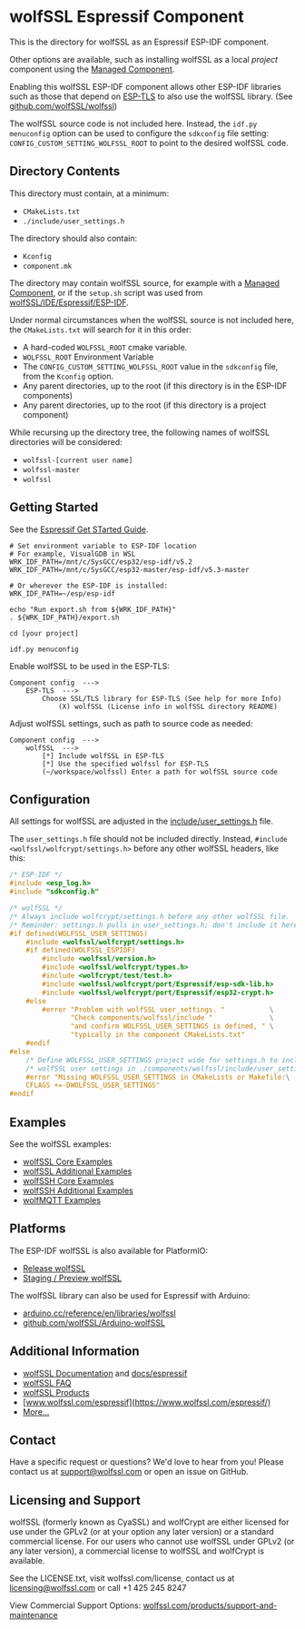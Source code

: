 # wolfSSL Espressif Component

This is the directory for wolfSSL as an Espressif ESP-IDF component.

Other options are available, such as installing wolfSSL as a local _project_ component using the [Managed Component](https://components.espressif.com/components/wolfssl/wolfssl). 

Enabling this wolfSSL ESP-IDF component allows other ESP-IDF libraries such as those that depend on [ESP-TLS](https://github.com/espressif/esp-idf/tree/master/components/esp-tls)
to also use the wolfSSL library. (See [github.com/wolfSSL/wolfssl](https://github.com/wolfSSL/wolfssl)) 

The wolfSSL source code is not included here. Instead, the `idf.py menuconfig` option can be used to configure the 
`sdkconfig` file setting: `CONFIG_CUSTOM_SETTING_WOLFSSL_ROOT` to point to the desired wolfSSL code.

## Directory Contents

This directory must contain, at a minimum:

- `CMakeLists.txt`
- `./include/user_settings.h`

The directory should also contain:
- `Kconfig`
- `component.mk`

The directory may contain wolfSSL source, for example with a [Managed Component](https://components.espressif.com/components/wolfssl/wolfssl),
or if the `setup.sh` script was used from [wolfSSL/IDE/Espressif/ESP-IDF](https://github.com/wolfSSL/wolfssl/tree/master/IDE/Espressif/ESP-IDF).


Under normal circumstances when the wolfSSL source is not included here, the `CMakeLists.txt` will search for it in this order:

- A hard-coded `WOLFSSL_ROOT` cmake variable.
- `WOLFSSL_ROOT` Environment Variable
- The `CONFIG_CUSTOM_SETTING_WOLFSSL_ROOT` value in the `sdkconfig` file, from the `Kconfig` option.
- Any parent directories, up to the root (if this directory is in the ESP-IDF components)
- Any parent directories, up to the root (if this directory is a project component)

While recursing up the directory tree, the following names of wolfSSL directories will be considered:

- `wolfssl-[current user name]`
- `wolfssl-master`
- `wolfssl`

## Getting Started

See the [Espressif Get STarted Guide](https://docs.espressif.com/projects/esp-idf/en/latest/esp32/get-started/index.html).

```
# Set environment variable to ESP-IDF location
# For example, VisualGDB in WSL
WRK_IDF_PATH=/mnt/c/SysGCC/esp32/esp-idf/v5.2
WRK_IDF_PATH=/mnt/c/SysGCC/esp32-master/esp-idf/v5.3-master

# Or wherever the ESP-IDF is installed:
WRK_IDF_PATH=~/esp/esp-idf

echo "Run export.sh from ${WRK_IDF_PATH}"
. ${WRK_IDF_PATH}/export.sh

cd [your project]

idf.py menuconfig
```

Enable wolfSSL to be used in the ESP-TLS:

```
Component config  --->
    ESP-TLS  --->
        Choose SSL/TLS library for ESP-TLS (See help for more Info)
            (X) wolfSSL (License info in wolfSSL directory README)
```

Adjust wolfSSL settings, such as path to source code as needed:

```
Component config  --->
    wolfSSL  --->
        [*] Include wolfSSL in ESP-TLS
        [*] Use the specified wolfssl for ESP-TLS
        (~/workspace/wolfssl) Enter a path for wolfSSL source code
```

## Configuration

All settings for wolfSSL are adjusted in the [include/user_settings.h](./include/user_settings.h) file.

The `user_settings.h` file should not be included directly. Instead, `#include <wolfssl/wolfcrypt/settings.h>` 
before any other wolfSSL headers, like this:


```c
/* ESP-IDF */
#include <esp_log.h>
#include "sdkconfig.h"

/* wolfSSL */
/* Always include wolfcrypt/settings.h before any other wolfSSL file.    */
/* Reminder: settings.h pulls in user_settings.h; don't include it here. */
#if defined(WOLFSSL_USER_SETTINGS)
    #include <wolfssl/wolfcrypt/settings.h>
    #if defined(WOLFSSL_ESPIDF)
        #include <wolfssl/version.h>
        #include <wolfssl/wolfcrypt/types.h>
        #include <wolfcrypt/test/test.h>
        #include <wolfssl/wolfcrypt/port/Espressif/esp-sdk-lib.h>
        #include <wolfssl/wolfcrypt/port/Espressif/esp32-crypt.h>
    #else
        #error "Problem with wolfSSL user_settings. "           \
               "Check components/wolfssl/include "              \
               "and confirm WOLFSSL_USER_SETTINGS is defined, " \
               "typically in the component CMakeLists.txt"
    #endif
#else
    /* Define WOLFSSL_USER_SETTINGS project wide for settings.h to include   */
    /* wolfSSL user settings in ./components/wolfssl/include/user_settings.h */
    #error "Missing WOLFSSL_USER_SETTINGS in CMakeLists or Makefile:\
    CFLAGS +=-DWOLFSSL_USER_SETTINGS"
#endif
```

## Examples

See the wolfSSL examples:

- [wolfSSL Core Examples](https://github.com/wolfSSL/wolfssl/tree/master/IDE/Espressif/ESP-IDF/examples)
- [wolfSSL Additional Examples](https://github.com/wolfSSL/wolfssl-examples/tree/master/ESP32)
- [wolfSSH Core Examples](https://github.com/wolfSSL/wolfssh/tree/master/ide/Espressif/ESP-IDF/examples)
- [wolfSSH Additional Examples](https://github.com/wolfSSL/wolfssh-examples/tree/main/Espressif)
- [wolfMQTT Examples](https://github.com/wolfSSL/wolfMQTT/tree/master/IDE/Espressif/ESP-IDF/examples)

## Platforms

The ESP-IDF wolfSSL is also available for PlatformIO:

- [Release wolfSSL](https://registry.platformio.org/search?q=owner%3Awolfssl)
- [Staging / Preview wolfSSL](https://registry.platformio.org/search?q=owner%3Awolfssl-staging)

The wolfSSL library can also be used for Espressif with Arduino:

- [arduino.cc/reference/en/libraries/wolfssl](https://www.arduino.cc/reference/en/libraries/wolfssl/)
- [github.com/wolfSSL/Arduino-wolfSSL](https://github.com/wolfSSL/Arduino-wolfSSL)


## Additional Information

- [wolfSSL Documentation](https://www.wolfssl.com/documentation/manuals/wolfssl/index.html) and [docs/espressif](https://www.wolfssl.com/docs/espressif/)
- [wolfSSL FAQ](https://www.wolfssl.com/docs/frequently-asked-questions-faq/)
- [wolfSSL Products](https://www.wolfssl.com/products/)
- [www.wolfssl.com/espressif](https://www.wolfssl.com/espressif/)
- [More...](https://www.wolfssl.com/?s=espressif)

## Contact

Have a specific request or questions? We'd love to hear from you! Please contact us at support@wolfssl.com or open an issue on GitHub.

## Licensing and Support

wolfSSL (formerly known as CyaSSL) and wolfCrypt are either licensed for use under the GPLv2 (or at your option any later version) or a standard commercial license. For our users who cannot use wolfSSL under GPLv2 (or any later version), a commercial license to wolfSSL and wolfCrypt is available.

See the LICENSE.txt, visit wolfssl.com/license, contact us at licensing@wolfssl.com or call +1 425 245 8247

View Commercial Support Options: [wolfssl.com/products/support-and-maintenance](wolfssl.com/products/support-and-maintenance)

